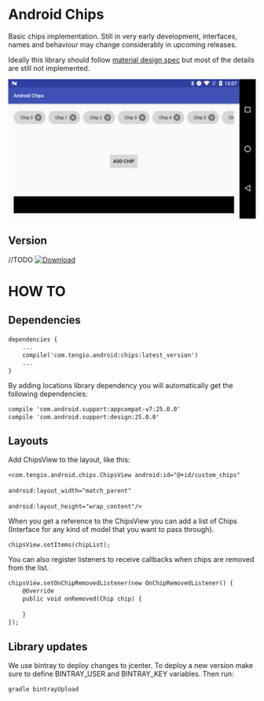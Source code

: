 Android Chips
=============

Basic chips implementation. Still in very early development, interfaces, names and behaviour may change considerably in upcoming releases.

Ideally this library should follow [material design spec](https://material.google.com/components/chips.html#) but most of the details are
 still not implemented.


![alt tag](https://raw.githubusercontent.com/Tengio/android-chips/master/resources/chips.jpg)


Version
-------

//TODO
[ ![Download](https://api.bintray.com/packages/tengioltd/maven/chips/images/download.svg) ](https://bintray.com/tengioltd/maven/chips/_latestVersion)


HOW TO
======

Dependencies
------------

```
dependencies {
    ...
    compile('com.tengio.android:chips:latest_version')
    ...
}
```

By adding locations library dependency you will automatically get the following dependencies:

```
compile 'com.android.support:appcompat-v7:25.0.0'
compile 'com.android.support:design:25.0.0'
```


Layouts
-------
Add ChipsView to the layout, like this:

```
<com.tengio.android.chips.ChipsView android:id="@+id/custom_chips"
                                    android:layout_width="match_parent"
                                    android:layout_height="wrap_content"/>
```

When you get a reference to the ChipsView you can add a list of Chips (Interface for any kind of model that you want to pass through).

```
chipsView.setItems(chipList);
```

You can also register listeners to receive callbacks when chips are removed from the list.

```
chipsView.setOnChipRemovedListener(new OnChipRemovedListener() {
    @Override
    public void onRemoved(Chip chip) {

    }
});
```


Library updates
---------------

We use bintray to deploy changes to jcenter. To deploy a new version make sure to define BINTRAY_USER and BINTRAY_KEY variables. Then run:

```
gradle bintrayUpload
```
